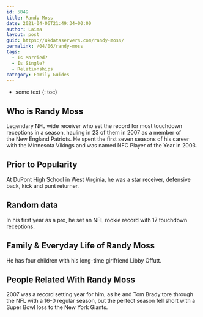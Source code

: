 ```yaml
---
id: 5849
title: Randy Moss
date: 2021-04-06T21:49:34+00:00
author: Laima
layout: post
guid: https://ukdataservers.com/randy-moss/
permalink: /04/06/randy-moss
tags:
  - Is Married?
  - Is Single?
  - Relationships
category: Family Guides
---
```


* some text
{: toc}


## Who is Randy Moss
                  
                  
                  
Legendary NFL wide receiver who set the record for most touchdown receptions in a season, hauling in 23 of them in 2007 as a member of the New England Patriots. He spent the first seven seasons of his career with the Minnesota Vikings and was named NFC Player of the Year in 2003.
                  
              
            
              
            
                
                
                
## Prior to Popularity
                  
                  
                  
At DuPont High School in West Virginia, he was a star receiver, defensive back, kick and punt returner.
                  
              
            
              
            
                
                
                
## Random data
                  
                  
                  
In his first year as a pro, he set an NFL rookie record with 17 touchdown receptions.
                  
              
            
              
            
                
                
                
## Family & Everyday Life of Randy Moss
                  
                  
                  
He has four children with his long-time girlfriend Libby Offutt.
                  
              
            
              
            
                
                
                
## People Related With Randy Moss
                  
                  
                  
2007 was a record setting year for him, as he and Tom Brady tore through the NFL with a 16-0 regular season, but the perfect season fell short with a Super Bowl loss to the New York Giants.
                  
              
            
              
            
                
              
            
              
              
            
            
              
            
          
          
          